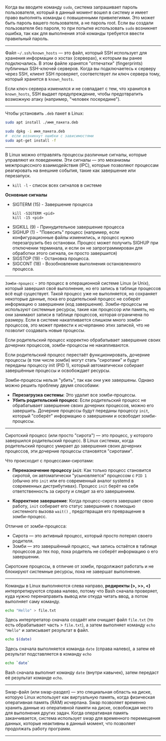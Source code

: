 Когда вы вводите команду `sudo`, система запрашивает пароль пользователя, который в данный момент вошел в систему и имеет право выполнять команды с повышенными привилегиями. Это может быть пароль вашего пользователя, а не пароль root. Если вы создали пользователя без пароля, то при попытке использовать `sudo` возникнет ошибка, так как для выполнения этой команды требуется ввести правильный пароль.

---

Файл `~/.ssh/known_hosts` — это файл, который SSH использует для хранения информации о хостах (серверах), к которым вы ранее подключались. В этом файле хранятся "отпечатки" (fingerprints) публичных SSH-ключей серверов. Когда вы подключаетесь к серверу через SSH, клиент SSH проверяет, соответствует ли ключ сервера тому, который хранится в `known_hosts`.

Если ключ сервера изменился и не совпадает с тем, что хранится в `known_hosts`, SSH выдает предупреждение, чтобы предотвратить возможную атаку (например, "человек посередине").

---
Чтобы установить `.deb` пакет в Linux:
```bash 
sudo apt install ./имя_пакета.deb
```
```bash
sudo dpkg -i имя_пакета.deb
#  если возникнут ошибки с зависимостями
sudo apt-get install -f
```
---
В Linux можно отправлять процессы различные сигналы, которые управляют их поведением. Эти сигналы — это механизмы межпроцессного взаимодействия (IPC), которые позволяют процессам реагировать на внешние события, такие как завершение или перезапуск.

- `kill -l` - список всех сигналов в системе 

**Основные сигналы**
- SIGTERM (15) - Завершение процесса
    ```
    kill -SIGTERM <pid>
    kill -15 <pid>
    ```
- SIGKILL (9) - Принудительное завершение процесса
- SIGHUP (1) - "Повесить" процесс (например, если конфигурационные файлы изменились, и процесс нужно перезагрузить без остановки. Процесс может получить SIGHUP при отключении терминала, и если он не запрограммирован для обработки этого сигнала, он просто завершится) 
- SIGSTOP (19) - Остановка процесса.
- SIGCONT (18) - Возобновление выполнения остановленного процесса.

--- 
`Зомби-процесс` - это процесс в операционной системе Linux (и Unix), который завершил своё выполнение, но его запись в таблице процессов всё ещё существует. Такой процесс уже не выполняется, но сохраняет некоторые данные, пока его родительский процесс не соберёт информацию о завершении (код завершения). Зомби-процессы не используют системные ресурсы, такие как процессор или память, но они занимают записи в таблице процессов, которая ограничена по размеру. Если в системе накапливается слишком много зомби-процессов, это может привести к исчерпанию этих записей, что не позволит создавать новые процессы.

Если родительский процесс корректно обрабатывает завершение своих дочерних процессов, зомби-процессы не накапливаются.

Если родительский процесс перестаёт функционировать, дочерние процессы (в том числе зомби) могут стать "сиротами" и будут переданы процессу init (PID 1), который автоматически собирает завершённые процессы и освобождает ресурсы.

Зомби-процессы нельзя "убить", так как они уже завершены. Однако можно решить проблему двумя способами:

- **Перезагрузка системы**: Это удалит все зомби-процессы.
- **Убить родительский процесс**: Если родительский процесс не обрабатывает завершение своих дочерних процессов, можно его завершить. Дочерние процессы будут переданы процессу `init`, который "соберёт" информацию о завершении и освободит зомби-процессы.

--- 

Сиротский процесс (или просто "сирота") — это процесс, у которого завершился родительский процесс. В Linux системах, когда родительский процесс умирает до завершения своих дочерних процессов, эти дочерние процессы становятся "сиротами".

Что происходит с процессами-сиротами:

- **Переназначение процессу `init`**: Как только процесс становится сиротой, он автоматически "усыновляется" процессом с `PID 1` (обычно это `init` или его современный аналог systemd в современных дистрибутивах). Процесс `init` берёт на себя ответственность за сироту и следит за его завершением.

- **Корректное завершение**: Когда процесс-сирота завершает свою работу, `init` собирает его статус завершения с помощью системного вызова `wait()` , предотвращая его превращение в зомби-процесс.

Отличие от зомби-процесса:

- Сирота — это активный процесс, который просто потерял своего родителя.
- Зомби — это завершённый процесс, чья запись остаётся в таблице процессов до тех пор, пока родитель не соберёт информацию о его завершении.

Сиротские процессы, в отличие от зомби, продолжают работать и не блокируют системные ресурсы, пока не завершат выполнение.

---
Команды в Linux выполняются слева направо, **редиректы (>, >>, <)** интерпретируются справа налево, потому что Bash сначала проверяет, куда нужно перенаправить вывод или откуда читать ввод, а потом выполняет саму команду.
```bash
echo "Hello" > file.txt
```
Здесь интерпретатор сначала создаёт или очищает файл `file.txt` (то есть обрабатывает часть > `file.txt`), а затем выполняет команду `echo "Hello"` и записывает результат в файл.
```bash
echo $(date)
```
Здесь сначала выполняется команда `date` (справа налево), а затем её результат подставляется в команду `echo`
```bash
echo `date`
```
Bash сначала выполнит команду `date` (внутри кавычек), затем передаст её результат команде `echo`.

--- 
Swap-файл (или swap-раздел) — это специальная область на диске, которую Linux использует как виртуальную память, когда физическая оперативная память (RAM) исчерпана. Swap позволяет временно хранить данные из оперативной памяти на диске, освобождая место для выполнения других задач. Когда оперативная память заканчивается, система использует swap для временного перемещения данных, которые неактивны в данный момент, что позволяет продолжать работу программ.

--- 


